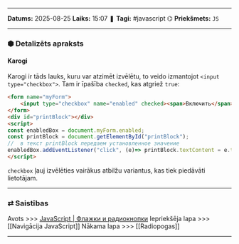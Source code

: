 ___

**Datums:** 2025-08-25
**Laiks:** 15:07
❚ **Tagi:** #javascript 
⌬ **Priekšmets:**  `JS`

---
### ⬢ Detalizēts apraksts
#### Karogi

Karogi ir tāds lauks, kuru var atzimēt izvēlētu, to veido izmantojot `<input type="checkbox">`. Tam ir īpašība `checked`, kas atgriež `true`:

```html
<form name="myForm">
    <input type="checkbox" name="enabled" checked><span>Включить</span>
</form>
<div id="printBlock"></div>
<script>
const enabledBox = document.myForm.enabled;
const printBlock = document.getElementById("printBlock");
//  в текст printBlock передаем установленное значение
enabledBox.addEventListener("click", (e)=> printBlock.textContent = e.target.checked);
</script>
```

`checkbox` ļauj izvēlēties vairākus atbilžu variantus, kas tiek piedāvāti lietotājam.

---
### ⇄ Saistības

Avots >>> [JavaScript \| Флажки и радиокнопки](https://metanit.com/web/javascript/10.4.php)
Iepriekšēja lapa >>> [[Navigācija JavaScript]]
Nākama lapa >>> [[Radiopogas]]

---